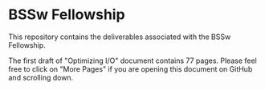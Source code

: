 # BSSw Fellowship
This repository contains the deliverables associated with the BSSw Fellowship.

The first draft of "Optimizing I/O" document contains 77 pages. Please feel free to click on "More Pages" if you are opening this document on GitHub and scrolling down.
